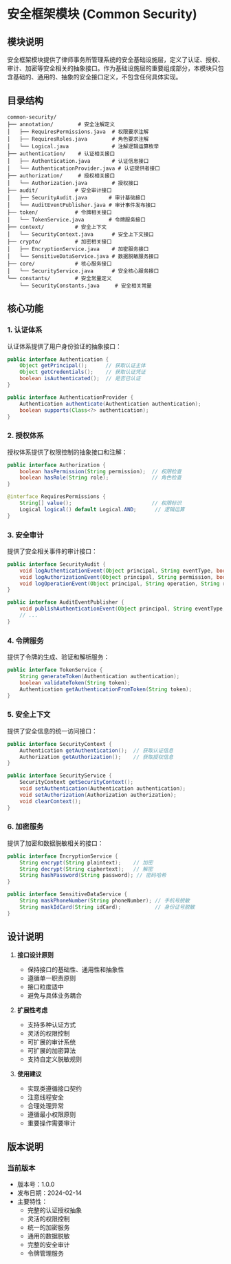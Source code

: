 # 安全框架模块 (Common Security)

## 模块说明
安全框架模块提供了律师事务所管理系统的安全基础设施层，定义了认证、授权、审计、加密等安全相关的抽象接口。作为基础设施层的重要组成部分，本模块只包含基础的、通用的、抽象的安全接口定义，不包含任何具体实现。

## 目录结构
```
common-security/
├── annotation/        # 安全注解定义
│   ├── RequiresPermissions.java  # 权限要求注解
│   ├── RequiresRoles.java        # 角色要求注解
│   └── Logical.java              # 注解逻辑运算枚举
├── authentication/    # 认证相关接口
│   ├── Authentication.java       # 认证信息接口
│   └── AuthenticationProvider.java # 认证提供者接口
├── authorization/     # 授权相关接口
│   └── Authorization.java        # 授权接口
├── audit/            # 安全审计接口
│   ├── SecurityAudit.java       # 审计基础接口
│   └── AuditEventPublisher.java # 审计事件发布接口
├── token/            # 令牌相关接口
│   └── TokenService.java        # 令牌服务接口
├── context/          # 安全上下文
│   └── SecurityContext.java      # 安全上下文接口
├── crypto/           # 加密相关接口
│   ├── EncryptionService.java    # 加密服务接口
│   └── SensitiveDataService.java # 数据脱敏服务接口
├── core/             # 核心服务接口
│   └── SecurityService.java      # 安全核心服务接口
└── constants/        # 安全常量定义
    └── SecurityConstants.java     # 安全相关常量
```

## 核心功能

### 1. 认证体系
认证体系提供了用户身份验证的抽象接口：
```java
public interface Authentication {
    Object getPrincipal();      // 获取认证主体
    Object getCredentials();    // 获取认证凭证
    boolean isAuthenticated();  // 是否已认证
}

public interface AuthenticationProvider {
    Authentication authenticate(Authentication authentication);
    boolean supports(Class<?> authentication);
}
```

### 2. 授权体系
授权体系提供了权限控制的抽象接口和注解：
```java
public interface Authorization {
    boolean hasPermission(String permission);  // 权限检查
    boolean hasRole(String role);              // 角色检查
}

@interface RequiresPermissions {
    String[] value();                          // 权限标识
    Logical logical() default Logical.AND;      // 逻辑运算
}
```

### 3. 安全审计
提供了安全相关事件的审计接口：
```java
public interface SecurityAudit {
    void logAuthenticationEvent(Object principal, String eventType, boolean result);
    void logAuthorizationEvent(Object principal, String permission, boolean result);
    void logOperationEvent(Object principal, String operation, String resource);
}

public interface AuditEventPublisher {
    void publishAuthenticationEvent(Object principal, String eventType, boolean result);
    // ...
}
```

### 4. 令牌服务
提供了令牌的生成、验证和解析服务：
```java
public interface TokenService {
    String generateToken(Authentication authentication);
    boolean validateToken(String token);
    Authentication getAuthenticationFromToken(String token);
}
```

### 5. 安全上下文
提供了安全信息的统一访问接口：
```java
public interface SecurityContext {
    Authentication getAuthentication();  // 获取认证信息
    Authorization getAuthorization();    // 获取授权信息
}

public interface SecurityService {
    SecurityContext getSecurityContext();
    void setAuthentication(Authentication authentication);
    void setAuthorization(Authorization authorization);
    void clearContext();
}
```

### 6. 加密服务
提供了加密和数据脱敏相关的接口：
```java
public interface EncryptionService {
    String encrypt(String plaintext);    // 加密
    String decrypt(String ciphertext);   // 解密
    String hashPassword(String password); // 密码哈希
}

public interface SensitiveDataService {
    String maskPhoneNumber(String phoneNumber); // 手机号脱敏
    String maskIdCard(String idCard);           // 身份证号脱敏
}
```

## 设计说明

1. **接口设计原则**
   - 保持接口的基础性、通用性和抽象性
   - 遵循单一职责原则
   - 接口粒度适中
   - 避免与具体业务耦合

2. **扩展性考虑**
   - 支持多种认证方式
   - 灵活的权限控制
   - 可扩展的审计系统
   - 可扩展的加密算法
   - 支持自定义脱敏规则

3. **使用建议**
   - 实现类遵循接口契约
   - 注意线程安全
   - 合理处理异常
   - 遵循最小权限原则
   - 重要操作需要审计

## 版本说明

### 当前版本
- 版本号：1.0.0
- 发布日期：2024-02-14
- 主要特性：
  - 完整的认证授权抽象
  - 灵活的权限控制
  - 统一的加密服务
  - 通用的数据脱敏
  - 完整的安全审计
  - 令牌管理服务 